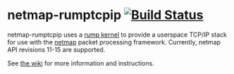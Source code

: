 netmap-rumptcpip [![Build Status](https://travis-ci.org/rumpkernel/netmap-rumptcpip.png?branch=master)](https://travis-ci.org/rumpkernel/netmap-rumptcpip)
================

netmap-rumptcpip uses a [rump kernel](http://www.rumpkernel.org)
to provide a userspace TCP/IP stack for use with the
[netmap](http://info.iet.unipi.it/~luigi/netmap/) packet processing framework.
Currently, netmap API revisions 11-15 are supported.

See [the wiki](http://wiki.rumpkernel.org/Repo:-drv-netif-netmap) for
more information and instructions.
